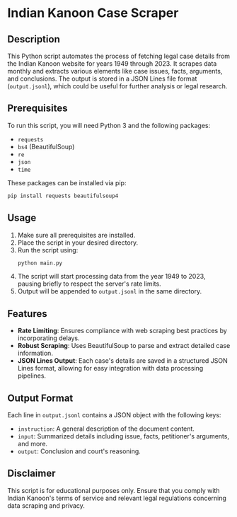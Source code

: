 
# Indian Kanoon Case Scraper

## Description
This Python script automates the process of fetching legal case details from the Indian Kanoon website for years 1949 through 2023. It scrapes data monthly and extracts various elements like case issues, facts, arguments, and conclusions. The output is stored in a JSON Lines file format (`output.jsonl`), which could be useful for further analysis or legal research.

## Prerequisites
To run this script, you will need Python 3 and the following packages:
- `requests`
- `bs4` (BeautifulSoup)
- `re`
- `json`
- `time`

These packages can be installed via pip:
```bash
pip install requests beautifulsoup4
```

## Usage
1. Make sure all prerequisites are installed.
2. Place the script in your desired directory.
3. Run the script using:
   ```bash
   python main.py
   ```
4. The script will start processing data from the year 1949 to 2023, pausing briefly to respect the server's rate limits.
5. Output will be appended to `output.jsonl` in the same directory.

## Features
- **Rate Limiting**: Ensures compliance with web scraping best practices by incorporating delays.
- **Robust Scraping**: Uses BeautifulSoup to parse and extract detailed case information.
- **JSON Lines Output**: Each case's details are saved in a structured JSON Lines format, allowing for easy integration with data processing pipelines.

## Output Format
Each line in `output.jsonl` contains a JSON object with the following keys:
- `instruction`: A general description of the document content.
- `input`: Summarized details including issue, facts, petitioner's arguments, and more.
- `output`: Conclusion and court's reasoning.

## Disclaimer
This script is for educational purposes only. Ensure that you comply with Indian Kanoon's terms of service and relevant legal regulations concerning data scraping and privacy.
